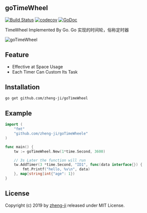## goTimeWheel

[![Build Status](https://travis-ci.org/zheng-ji/goTimeWheel.svg)](https://travis-ci.org/zheng-ji/goTimeWheel)
[![codecov](https://codecov.io/gh/zheng-ji/goTimeWheel/branch/master/graph/badge.svg)](https://codecov.io/gh/zheng-ji/goTimeWheel)
[![GoDoc](https://godoc.org/github.com/zheng-ji/goTimeWheele?status.svg)](https://godoc.org/github.com/zheng-ji/goTimeWheel)

TimeWheel Implemented By Go.
Go 实现的时间轮，俗称定时器

![goTimeWheel](https://github.com/zheng-ji/goTimeWheel/blob/master/goTimeWheel.png)

Feature
--------

* Effective at Space Usage
* Each Timer Can Custom Its Task


Installation
-------------

```
go get github.com/zheng-ji/goTimeWheel
```

Example
-------

```go
import (
	"fmt"
	"github.com/zheng-ji/goTimeWheele"
)

func main() {
	tw := goTimeWheel.New(1*time.Second, 3600)

    // 3s Later the function will run
	tw.AddTimer(3 *time.Second, "ID1", func(data interface{}) {
		fmt.Printf("hello, %v\n", data)
	}, map[string]int{"age": 1})
}
```

License
-------

Copyright (c) 2019 by [zheng-ji](http://zheng-ji.info) released under MIT License.

